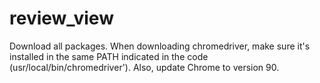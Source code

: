 # review_view

Download all packages. When downloading chromedriver, make sure it's installed in the same PATH indicated in the code (usr/local/bin/chromedriver'). Also, update Chrome to version 90.
